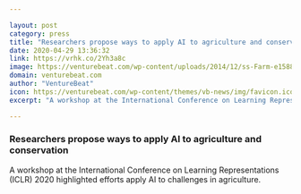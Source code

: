 ```yaml
---

layout: post
category: press
title: "Researchers propose ways to apply AI to agriculture and conservation"
date: 2020-04-29 13:36:32
link: https://vrhk.co/2Yh3a8c
image: https://venturebeat.com/wp-content/uploads/2014/12/ss-Farm-e1588136969774.jpg?w=1200&strip=all
domain: venturebeat.com
author: "VentureBeat"
icon: https://venturebeat.com/wp-content/themes/vb-news/img/favicon.ico
excerpt: "A workshop at the International Conference on Learning Representations (ICLR) 2020 highlighted efforts apply AI to challenges in agriculture."

---
```


### Researchers propose ways to apply AI to agriculture and conservation

A workshop at the International Conference on Learning Representations (ICLR) 2020 highlighted efforts apply AI to challenges in agriculture.